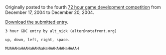 Originally posted to the fourth [72 hour game development competition](https://github.com/featherless/72hourgdc)
from December 17, 2004 to December 20, 2004.

[Download the submitted entry](https://github.com/72hourgdc-2004-december/schpace/archive/submission.zip).

    3 hour GDC entry by alt_nick (alter@notafront.org)

    up, down, left, right, space.

    MUAHAHaHAAHaHAHAaHaHAAHAHAHaHAAAH